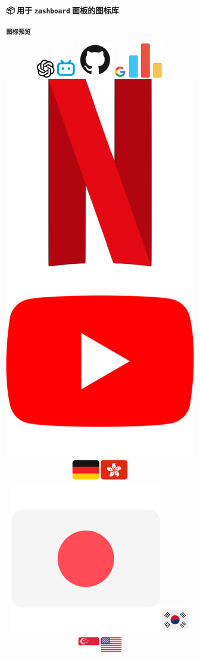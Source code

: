 
## 📦 用于 `zashboard` 面板的图标库

### 图标预览
<div align="center">

![AI](https://raw.githubusercontent.com/ffuqiangg/icon/main/svg/AI.svg)
![BiliBili](https://raw.githubusercontent.com/ffuqiangg/icon/main/svg/BiliBili.svg)
![Github](https://raw.githubusercontent.com/ffuqiangg/icon/main/svg/Github.svg)
![Google](https://raw.githubusercontent.com/ffuqiangg/icon/main/svg/Google.svg)
![Graph](https://raw.githubusercontent.com/ffuqiangg/icon/main/svg/Graph.svg)
![NETFLIX](https://raw.githubusercontent.com/ffuqiangg/icon/main/svg/NETFLIX.svg)
![YouTue](https://raw.githubusercontent.com/ffuqiangg/icon/main/svg/Youtube.svg)
![Germany](https://raw.githubusercontent.com/ffuqiangg/icon/main/svg/Germany.svg)
![Hongkong](https://raw.githubusercontent.com/ffuqiangg/icon/main/svg/Hongkong.svg)
![Japan](https://raw.githubusercontent.com/ffuqiangg/icon/main/svg/Japan.svg)
![Korea](https://raw.githubusercontent.com/ffuqiangg/icon/main/svg/Korea.svg)
![Singapore](https://raw.githubusercontent.com/ffuqiangg/icon/main/svg/Singapore.svg)
![USA](https://raw.githubusercontent.com/ffuqiangg/icon/main/svg/USA.svg)

</div>